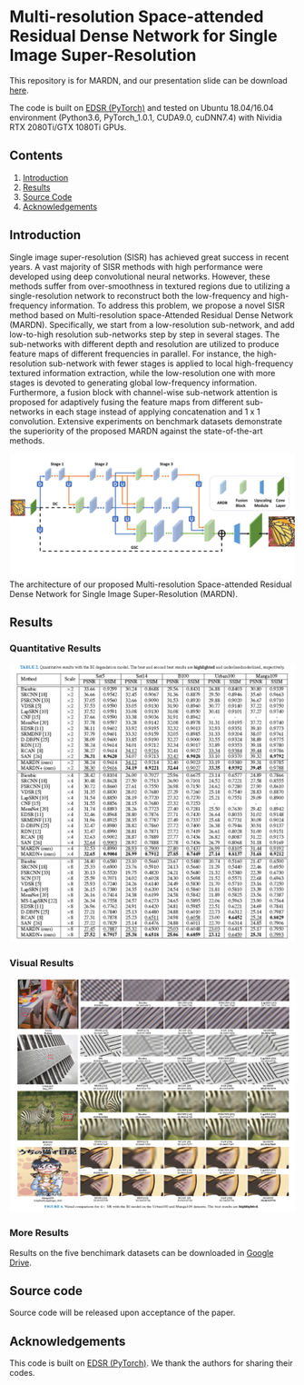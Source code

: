 
# Multi-resolution Space-attended Residual Dense Network for Single Image Super-Resolution
This repository is for MARDN, and our presentation slide can be download [here]([http](https://drive.google.com/open?id=1YRJbslpObygQSd7DniG6HxIV-tNE6B7k)).


The code is built on [EDSR (PyTorch)](https://github.com/thstkdgus35/EDSR-PyTorch) and tested on Ubuntu 18.04/16.04 environment (Python3.6, PyTorch_1.0.1, CUDA9.0, cuDNN7.4) with Nividia RTX 2080Ti/GTX 1080Ti GPUs.

## Contents
1. [Introduction](#introduction)
2. [Results](#results)
3. [Source Code](#source-code)
4. [Acknowledgements](#acknowledgements) 


## Introduction
Single image super-resolution (SISR) has achieved  great success in recent years. A vast majority of SISR methods with high performance were developed using deep convolutional neural networks. However, these methods suffer from over-smoothness in textured regions due to utilizing a single-resolution network to reconstruct both the low-frequency and high-frequency information. To address this problem, we propose a novel SISR method based on Multi-resolution space-Attended Residual Dense Network (MARDN). Specifically, we start from a low-resolution sub-network, and add low-to-high resolution sub-networks step by step in several stages. The sub-networks with different depth and resolution are utilized to produce feature maps of different frequencies in parallel. For instance, the high-resolution sub-network with fewer stages is applied to 
local high-frequency textured information extraction, while the low-resolution one with more stages is devoted to generating global low-frequency information. Furthermore, a fusion block with channel-wise sub-network attention is proposed for adaptively fusing the feature maps from different sub-networks in each stage instead of applying concatenation and 1 x 1 convolution. Extensive experiments on benchmark datasets demonstrate the superiority of the proposed MARDN against the state-of-the-art methods.

![MRDA](/imgs/MARDN.png)
The architecture of our proposed Multi-resolution Space-attended Residual Dense Network for Single Image Super-Resolution (MARDN).

## Results
### Quantitative Results
![PSNR_SSIM_BI](/imgs/QuantityResults.png)


### Visual Results
![Visual_PSNR_SSIM_BI](/imgs/QualityResult.png)

### More Results
Results on the five benchimark datasets can be downloaded in [Google Drive](https://drive.google.com/file/d/133L5zqqWuztqPLLH0WKXajeKWnhwYzEq/view?usp=sharing).

## Source code
Source code will be released upon acceptance of the paper.
## Acknowledgements
This code is built on [EDSR (PyTorch)](https://github.com/thstkdgus35/EDSR-PyTorch). We thank the authors for sharing their codes.
